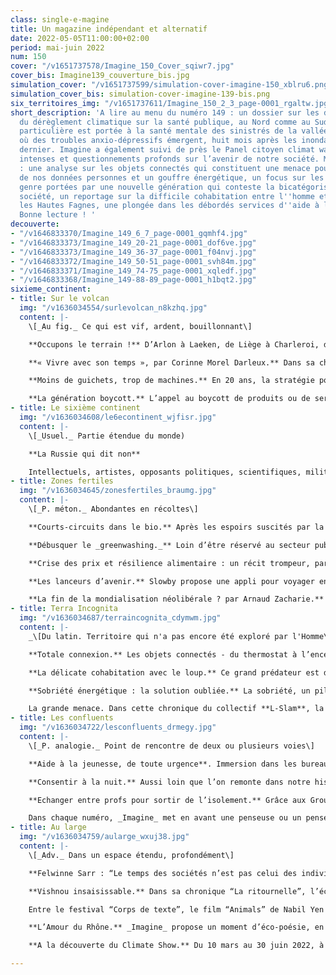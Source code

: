 ```yaml
---
class: single-e-magine
title: Un magazine indépendant et alternatif
date: 2022-05-05T11:00:00+02:00
period: mai-juin 2022
num: 150
cover: "/v1651737578/Imagine_150_Cover_sqiwr7.jpg"
cover_bis: Imagine139_couverture_bis.jpg
simulation_cover: "/v1651737599/simulation-cover-imagine-150_xblru6.png"
simulation_cover_bis: simulation-cover-imagine-139-bis.png
six_territoires_img: "/v1651737611/Imagine_150_2_3_page-0001_rgaltw.jpg"
short_description: 'A lire au menu du numéro 149 : un dossier sur les différents impacts
  du dérèglement climatique sur la santé publique, au Nord comme au Sud. Une attention
  particulière est portée à la santé mentale des sinistrés de la vallée de la Vesdre,
  où des troubles anxio-dépressifs émergent, huit mois après les inondations de l''été
  dernier. Imagine a également suivi de près le Panel citoyen climat wallon, ses délibérations
  intenses et questionnements profonds sur l’avenir de notre société. Mais encore
  : une analyse sur les objets connectés qui constituent une menace pour la protection
  de nos données personnes et un gouffre énergétique, un focus sur les questions de
  genre portées par une nouvelle génération qui conteste la bicatégorisation de notre
  société, un reportage sur la difficile cohabitation entre l''homme et le loup dans
  les Hautes Fagnes, une plongée dans les débordés services d''aide à la jeunesse...
  Bonne lecture ! '
decouverte:
- "/v1646833370/Imagine_149_6_7_page-0001_gqmhf4.jpg"
- "/v1646833373/Imagine_149_20-21_page-0001_dof6ve.jpg"
- "/v1646833373/Imagine_149_36-37_page-0001_f04nvj.jpg"
- "/v1646833372/Imagine_149_50-51_page-0001_svh84m.jpg"
- "/v1646833371/Imagine_149_74-75_page-0001_xqledf.jpg"
- "/v1646833368/Imagine_149-88-89_page-0001_h1bqt2.jpg"
sixieme_continent:
- title: Sur le volcan
  img: "/v1636034554/surlevolcan_n8kzhq.jpg"
  content: |-
    \[_Au fig._ Ce qui est vif, ardent, bouillonnant\]

    **Occupons le terrain !** D’Arlon à Laeken, de Liège à Charleroi, des dizaines de collectifs se mobilisent pour défendre un bout de territoire naturel menacé par un projet urbanistique (zoning, complexe immobilier, usine…). _Imagine_ vous propose un petit aperçu de ce réseau Occupons le terrain ! en textes et en images.

    **« Vivre avec son temps », par Corinne Morel Darleux.** Dans sa chronique bimestrielle, l’autrice française évoque sa vie de saisonnière et sa quête d’autonomie collective.

    **Moins de guichets, trop de machines.** En 20 ans, la stratégie politique de transition numérique a évolué sans trop être questionnée. Mais à la lumière de la crise sanitaire, elle montre ses limites. La digitalisation et la dématérialisation massive des services d’intérêt laissent de trop nombreuses personnes sur le carreau et entraînent de brutales discriminations.

    **La génération boycott.** L’appel au boycott de produits ou de services visant une entreprise (trans)nationale ou un Etat est devenu une forme d’activisme de plus en plus exploitée à l’ère des réseaux sociaux. Action radicale ou militantisme paresseux ? _Imagine_ s’est penché sur la question.
- title: Le sixième continent
  img: "/v1636034608/le6econtinent_wjfisr.jpg"
  content: |-
    \[_Usuel._ Partie étendue du monde)

    **La Russie qui dit non**

    Intellectuels, artistes, opposants politiques, scientifiques, militants des droits humains, journalistes… Ils disent “non à la guerre” et s’opposent, depuis la Russie ou en exil, au pouvoir de Vladimir Poutine. Qui sont ces centaines de milliers de citoyens qui osent défier l’autorité ? Qu’est ce qui les anime ? Quels sont leurs modes d’expression et de contestation ? Dans un dossier de 21 pages, _Imagine_ donne la parole à cette Russie qui résiste entre propagande, patriotisme et violences d’Etat.
- title: Zones fertiles
  img: "/v1636034645/zonesfertiles_braumg.jpg"
  content: |-
    \[_P. méton._ Abondantes en récoltes\]

    **Courts-circuits dans le bio.** Après les espoirs suscités par la forte hausse de la fréquentation des magasins bio et des circuits courts pendant le confinement, une partie du secteur déchante : certains consommateurs sont repartis vers les grandes surfaces et la concurrence est parfois très rude entre producteurs ou points de vente. Ses acteurs se regroupent, collaborent, réinventent leurs pratiques. Et nous alertent.

    **Débusquer le _greenwashing._** Loin d’être réservé au secteur publicitaire, le _greenwashing_ se loge partout : dans les discours des entreprises, les décisions des politiques, et même quelquefois chez les écologistes. Entretien éclairant avec Aurélien Berlan, philosophe, co-directeur d’un _Manuel pour dépolluer le débat public_.

    **Crise des prix et résilience alimentaire : un récit trompeur, par Olivier De Schutter.** Dans sa chronique, le professeur de l’UCLouvain, rapporteur spécial de l’ONU, analyse les conséquences de la guerre en Ukraine**.**

    **Les lanceurs d’avenir.** Slowby propose une appli pour voyager en mode “bas carbone”. Interra crée en région liégeoise des espaces de rencontre entre personnes primo-arrivantes et citoyens d’ici. Repair Together propose des réparations (électronique, couture, informatique…) à portée de chez soi. Trois lanceurs d’avenir qui œuvrent pour construire un monde durable et solidaire.

    **La fin de la mondialisation néolibérale ? par Arnaud Zacharie.** Après l’invasion de l’Ukraine, le secrétaire général du CNCD 11.11.11 décrypte les conséquences géopolitiques de la guerre.
- title: Terra Incognita
  img: "/v1636034687/terraincognita_cdymwm.jpg"
  content: |-
    _\[Du latin. Territoire qui n'a pas encore été exploré par l'Homme\]_

    **Totale connexion.** Les objets connectés - du thermostat à l’enceinte en passant par le frigo ou le maillot - se répandent peu à peu dans nos vies quotidiennes, mais aussi dans l’industrie, les transports, les villes, etc. Présentés comme d’un usage plus convivial et plus efficient, ils sont bien souvent polluants, présentent des failles de sécurité, permettent la captation de données privées, posent question en termes de souveraineté… Le point sur les enjeux.

    **La délicate cohabitation avec le loup.** Ce grand prédateur est de retour en Belgique depuis 2016. Comment vit-on sa présence sur le territoire wallon ? _Imagine_ a fait le tour des parties prenantes (éleveurs, naturalistes, scientifiques…) autour d’un débat passionnant et passionné.

    **Sobriété énergétique : la solution oubliée.** La sobriété, un pilier de la transition écologique ? Un nombre grandissant d’experts et d’institutions l’exigent pour économiser l’énergie, pourtant elle reste dans l’angle mort des pouvoirs publics.

    La grande menace. Dans cette chronique du collectif **L-Slam**, la plume est à Catherine Barsics.
- title: Les confluents
  img: "/v1636034722/lesconfluents_drmegy.jpg"
  content: |-
    \[_P. analogie._ Point de rencontre de deux ou plusieurs voies\]

    **Aide à la jeunesse, de toute urgence**. Immersion dans les bureaux du Service d’aide à la jeunesse de Mons, aux côtés des délégués et conseillers qui tentent de répondre au plus pressé. Et doivent faire face à des familles aux problématiques de plus en plus complexes et multiples, avec des moyens en permanence débordés…

    **Consentir à la nuit.** Aussi loin que l’on remonte dans notre histoire occidentale, la nuit a mauvaise réputation. Qu’advient-il lorsqu’on se laisse attirer philosophiquement par la nuit ? La chronique de **Philocité** explore la question.

    **Echanger entre profs pour sortir de l’isolement.** Grâce aux Groupes d’accompagnement et d’analyse des pratiques, des enseignants se rassemblent quelques fois par an pour réfléchir collectivement et en profondeur à des situations difficiles et sortir la tête du guidon.

    Dans chaque numéro, _Imagine_ met en avant une penseuse ou un penseur de l’écologie qui a marqué l’histoire. C’est au tour de **Jacques Ellul et Bernard Charbonneau**.
- title: Au large
  img: "/v1636034759/aularge_wxuj38.jpg"
  content: |-
    \[_Adv._ Dans un espace étendu, profondément\]

    **Felwinne Sarr : “Le temps des sociétés n’est pas celui des individus impatients”.** Economiste, philosophe, poète, écrivain, musicien… L’auteur sénégalais Felwine Sarr nourrit de son oeuvre féconde une pensée décoloniale universaliste qui jette les bases d’un monde plus harmonieux où coexisteraient une diversité de cultures « à haute fréquence » et des communautés en lien avec le vivant. Ses deux derniers ouvrages, un dialogue avec Gaël Giraud sur _L’économie à venir_ et son roman _Les lieux qu’habitent mes rêves_, esquissent ou renforcent les chemins possibles d’une autre humanité.

    **Vishnou insaisissable.** Dans sa chronique “La ritournelle”, l’écrivain **Philippe Marczweski** explore Neufchâteau en quête d’un sanglier de bronze.

    Entre le festival “Corps de texte”, le film “Animals” de Nabil Yen Nadir et le premier roman de Sophie Weverbergh, les découvertes culturelles sont riches. _Imagine_ liste ses **coups de cœur**.

    **L’Amour du Rhône.** _Imagine_ propose un moment d’éco-poésie, en collaboration avec la revue Catastrophes.

    **A la découverte du Climate Show.** Du 10 mars au 30 juin 2022, à Brussels Expo, se déroulera The Climate Show, un spectacle interactif et multimédia qui emmène le spectateur au cœur de la crise climatique. _Imagine_ est partenaire de cet événement inédit, co-produit par Tempora Production, Cap Sciences Bordeaux Nouvelle-Aquitaine et l’Asbl Climate Voices.

---
```

